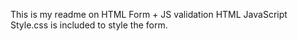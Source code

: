 This is my readme on HTML Form + JS validation
HTML
JavaScript
Style.css is included to style the form.